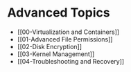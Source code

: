 # Advanced Topics

- [[00-Virtualization and Containers]]
- [[01-Advanced File Permissions]]
- [[02-Disk Encryption]]
- [[03-Kernel Management]]
- [[04-Troubleshooting and Recovery]]
